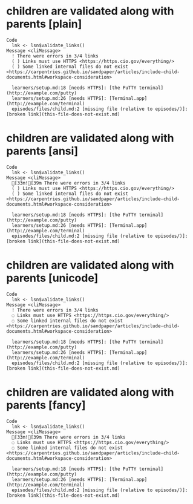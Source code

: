 # children are validated along with parents [plain]

    Code
      lnk <- lsn$validate_links()
    Message <cliMessage>
      ! There were errors in 3/4 links
      ( ) Links must use HTTPS <https://https.cio.gov/everything/>
      ( ) Some linked internal files do not exist <https://carpentries.github.io/sandpaper/articles/include-child-documents.html#workspace-consideration>
      
      learners/setup.md:18 [needs HTTPS]: [the PuTTY terminal](http://example.com/putty)
      learners/setup.md:26 [needs HTTPS]: [Terminal.app](http://example.com/terminal)
      episodes/files/child.md:2 [missing file (relative to episodes/)]: [broken link](this-file-does-not-exist.md)

# children are validated along with parents [ansi]

    Code
      lnk <- lsn$validate_links()
    Message <cliMessage>
      [33m![39m There were errors in 3/4 links
      ( ) Links must use HTTPS <https://https.cio.gov/everything/>
      ( ) Some linked internal files do not exist <https://carpentries.github.io/sandpaper/articles/include-child-documents.html#workspace-consideration>
      
      learners/setup.md:18 [needs HTTPS]: [the PuTTY terminal](http://example.com/putty)
      learners/setup.md:26 [needs HTTPS]: [Terminal.app](http://example.com/terminal)
      episodes/files/child.md:2 [missing file (relative to episodes/)]: [broken link](this-file-does-not-exist.md)

# children are validated along with parents [unicode]

    Code
      lnk <- lsn$validate_links()
    Message <cliMessage>
      ! There were errors in 3/4 links
      ◌ Links must use HTTPS <https://https.cio.gov/everything/>
      ◌ Some linked internal files do not exist <https://carpentries.github.io/sandpaper/articles/include-child-documents.html#workspace-consideration>
      
      learners/setup.md:18 [needs HTTPS]: [the PuTTY terminal](http://example.com/putty)
      learners/setup.md:26 [needs HTTPS]: [Terminal.app](http://example.com/terminal)
      episodes/files/child.md:2 [missing file (relative to episodes/)]: [broken link](this-file-does-not-exist.md)

# children are validated along with parents [fancy]

    Code
      lnk <- lsn$validate_links()
    Message <cliMessage>
      [33m![39m There were errors in 3/4 links
      ◌ Links must use HTTPS <https://https.cio.gov/everything/>
      ◌ Some linked internal files do not exist <https://carpentries.github.io/sandpaper/articles/include-child-documents.html#workspace-consideration>
      
      learners/setup.md:18 [needs HTTPS]: [the PuTTY terminal](http://example.com/putty)
      learners/setup.md:26 [needs HTTPS]: [Terminal.app](http://example.com/terminal)
      episodes/files/child.md:2 [missing file (relative to episodes/)]: [broken link](this-file-does-not-exist.md)

